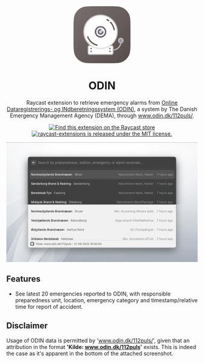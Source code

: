 <div align="center">
<img
  src="odin/assets/command-icon.png"
  alt="Raycast-ODIN-extension icon"
  style="text-align:center"
  height=150
  width=150>
  
<h1 align="center">ODIN</h1>

Raycast extension to retrieve emergency alarms from [Online Dataregistrerings- og INdberetningssystem (ODIN)](https://www.brs.dk/da/redningsberedskab-myndighed/viden2-data-og-dokumentation/indberetninger-odin/), a system by The Danish Emergency Management Agency (DEMA), through www.odin.dk/112puls/.
<p>
    <a href="https://www.raycast.com/aamoussa97/odin">
      <img src="https://img.shields.io/badge/Raycast-store-red.svg"
        alt="Find this extension on the Raycast store"
      />
    </a>
    <a
      href="https://github.com/raycast/extensions/blob/master/LICENSE"
    >
      <img
        src="https://img.shields.io/badge/license-MIT-blue.svg"
        alt="raycast-extensions is released under the MIT license."
      />
  </a>
  </p>
  
  <img
  src="odin/assets/screenshot-allmodes.png"
  alt="Alt text"
  title="Optional title">
</div>
  
## Features
- See latest 20 emergencies reported to ODIN, with responsible preparedness unit, location, emergency category and timestamp/relative time for report of accident.
  
## Disclaimer
Usage of ODIN data is permitted by 'www.odin.dk/112puls/', given that an attribution in the format **'Kilde: www.odin.dk/112puls'** exists. This is indeed the case as it's apparent in the bottom of the attached screenshot.
